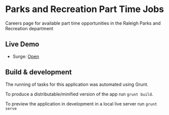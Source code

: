 # Parks and Recreation Part Time Jobs

Careers page for available part time opportunities in the Raleigh Parks and Recreation department

## Live Demo

* Surge: [Open](https://park-jobs.surge.sh)

## Build & development

The running of tasks for this application was automated using Grunt. 

To produce a distributable/minified version of the app run `grunt build`. 

To preview the application in development in a local live server run `grunt serve`